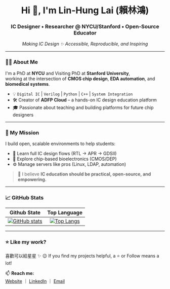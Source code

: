 <h1 align="center">Hi 👋, I'm Lin-Hung Lai (賴林鴻)</h1>
<h3 align="center">IC Designer • Researcher @ NYCU/Stanford • Open-Source Educator</h3>

<p align="center">
  <em>Making IC Design ✨ Accessible, Reproducible, and Inspiring</em>
</p>

---

### 👨‍💻 About Me

I'm a PhD at **NYCU** and Visiting PhD at **Stanford University**,  
working at the intersection of **CMOS chip design**, **EDA automation**, and **biomedical systems**.

- 💡 `Digital IC` | `Verilog` | `Python` | `C++` | `System Integration`
- 🛠️ Creator of **ADFP Cloud** – a hands-on IC design education platform  
- 🎓 Passionate about teaching and building platforms for future chip designers

---

### 📘 My Mission

I build open, scalable environments to help students:
- 🌱 Learn full IC design flows (RTL → APR → GDSII)
- 🔬 Explore chip-based bioelectronics (CMOS/DEP)
- ⚙️ Manage servers like pros (Linux, LDAP, automation)

> 🧠 I believe **IC education should be practical, open-source, and empowering.**

---

### 📈 GitHub Stats

| Github State | Top Language |
|:-:|:-:|
|[![GitHub stats](https://github-readme-stats-eight-beta-67.vercel.app/api?username=lhlaib&show_icons=true&theme=light&include_all_commits=true)](https://github.com/anuraghazra/github-readme-stats)|[![Top Langs](https://github-readme-stats-eight-beta-67.vercel.app/api/top-langs/?username=lhlaib&theme=light&layout=compact&langs_count=8&hide=jupyter%20notebook)](https://github.com/anuraghazra/github-readme-stats)|

---

### ⭐ Like my work?

喜歡可以給星星 ✨ 😉
If you find my projects helpful, a ⭐ or Follow means a lot!

📫 **Reach me:**  
[Website](https://lhlaib.github.io) ｜ [LinkedIn](https://linkedin.com/in/lhlaib) ｜ [Email](mailto:h123572119@gmail.com)




<!--
**lhlaib/lhlaib** is a ✨ _special_ ✨ repository because its `README.md` (this file) appears on your GitHub profile.

Here are some ideas to get you started:

- 🔭 I’m currently working on ...
- 🌱 I’m currently learning ...
- 👯 I’m looking to collaborate on ...
- 🤔 I’m looking for help with ...
- 💬 Ask me about ...
- 📫 How to reach me: ...
- 😄 Pronouns: ...
- ⚡ Fun fact: ...
-->
